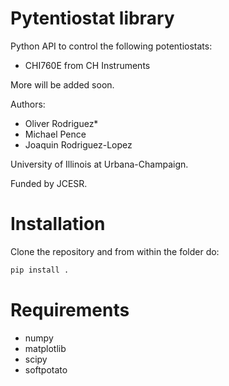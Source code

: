 # Pytentiostat library
Python API to control the following potentiostats:

* CHI760E from CH Instruments

More will be added soon.

Authors:

* Oliver Rodriguez*
* Michael Pence
* Joaquin Rodriguez-Lopez

University of Illinois at Urbana-Champaign.

Funded by JCESR.

# Installation
Clone the repository and from within the folder do:
```python
pip install .
```

# Requirements
* numpy
* matplotlib
* scipy
* softpotato

